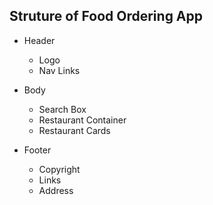 ## Struture of Food Ordering App

- Header
    - Logo
    - Nav Links
- Body
    - Search Box
    - Restaurant Container
    - Restaurant Cards
    
- Footer
    - Copyright
    - Links
    - Address